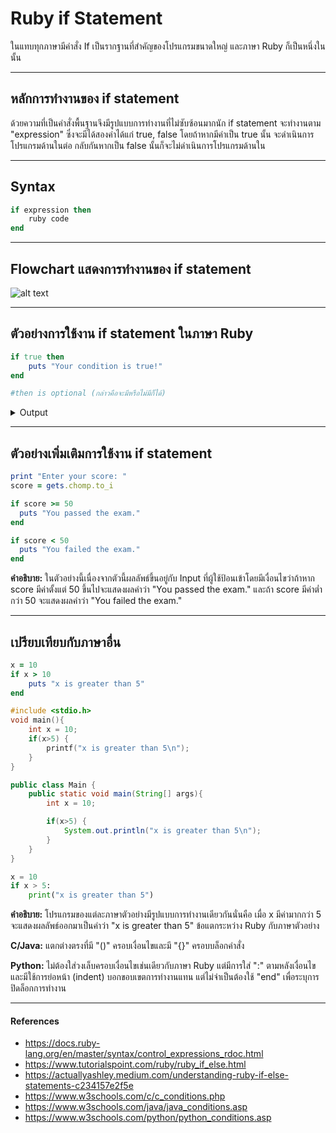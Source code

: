# Ruby if Statement
ในแทบทุกภาษามีคำสั่ง If เป็นรากฐานที่สำคัญของโปรแกรมขนาดใหญ่ และภาษา Ruby ก็เป็นหนึ่งในนั้น

---

## หลักการทำงานของ if statement
ด้วยความที่เป็นคำสั่งพื้นฐานจึงมีรูปแบบการทำงานที่ไม่ซับซ้อนมากนัก if statement จะทำงานตาม "expression" ซึ่งจะมีได้สองค่าได้แก่ true, false
โดยถ้าหากมีค่าเป็น true นั้น จะดำเนินการโปรแกรมด้านในต่อ กลับกันหากเป็น false นั้นก็จะไม่ดำเนินการโปรแกรมด้านใน

---

## Syntax
```Ruby
if expression then
    ruby code
end
```

---

## Flowchart แสดงการทำงานของ if statement
![alt text](image.png)

---

## ตัวอย่างการใช้งาน if statement ในภาษา Ruby
```Ruby
if true then
    puts "Your condition is true!"
end

#then is optional (กล่าวคือจะมีหรือไม่มีก็ได้)
```

<details>
<summary>Output</summary>

*Your condition is true!*

**คำอธิบาย:**  
เนื่องจาก `condition` มีค่าเป็น `true`  
โปรแกรมจึงทำงานคำสั่งที่อยู่ด้านในต่อไป  
ทำให้ได้ผลลัพธ์ดังที่เห็น

</details>

---

## ตัวอย่างเพิ่มเติมการใช้งาน if statement
```Ruby
print "Enter your score: "
score = gets.chomp.to_i

if score >= 50
  puts "You passed the exam."
end

if score < 50
  puts "You failed the exam."
end
```
**คำอธิบาย:**
ในตัวอย่างนี้เนื่องจากตัวนี้ผลลัพธ์ขึ้นอยู่กับ Input ที่ผู้ใช้ป้อนเข้าโดยมีเงื่อนไขว่าถ้าหาก score มีค่าตั้งแต่ 50 ขึ้นไปจะแสดงผลคำว่า "You passed the exam." และถ้า score มีค่าต่ำกว่า 50 จะแสดงผลคำว่า "You failed the exam."

---

## เปรียบเทียบกับภาษาอื่น
```Ruby
x = 10
if x > 10
    puts "x is greater than 5"
end
```
```C
#include <stdio.h>
void main(){
    int x = 10;
    if(x>5) {
        printf("x is greater than 5\n");
    }
}
```
```Java
public class Main {
    public static void main(String[] args){
        int x = 10;

        if(x>5) {
            System.out.println("x is greater than 5\n");
        }
    }
}
```
```Python
x = 10
if x > 5:
    print("x is greater than 5")
```
**คำอธิบาย:** โปรแกรมของแต่ละภาษาตัวอย่างมีรูปแบบการทำงานเดียวกันนั่นคือ เมื่อ x มีค่ามากกว่า 5 จะแสดงผลลัพธ์ออกมาเป็นคำว่า "x is greater than 5" ข้อแตกระหว่าง Ruby กับภาษาตัวอย่าง

**C/Java:**
แตกต่างตรงที่มี "()" ครอบเงื่อนไขและมี "{}" ครอบบล็อกคำสั่ง

**Python:**
ไม่ต้องใส่วงเล็บครอบเงื่อนไขเช่นเดียวกับภาษา Ruby แต่มีการใส่ ":" ตามหลังเงื่อนไข และมีใช้การย่อหน้า (indent) บอกขอบเขตการทำงานแทน แต่ไม่จำเป็นต้องใช้ "end" เพื่อระบุการปิดล็อกการทำงาน

---

#### References

* https://docs.ruby-lang.org/en/master/syntax/control_expressions_rdoc.html
* https://www.tutorialspoint.com/ruby/ruby_if_else.html 
* https://actuallyashley.medium.com/understanding-ruby-if-else-statements-c234157e2f5e 
* https://www.w3schools.com/c/c_conditions.php 
* https://www.w3schools.com/java/java_conditions.asp 
* https://www.w3schools.com/python/python_conditions.asp 
